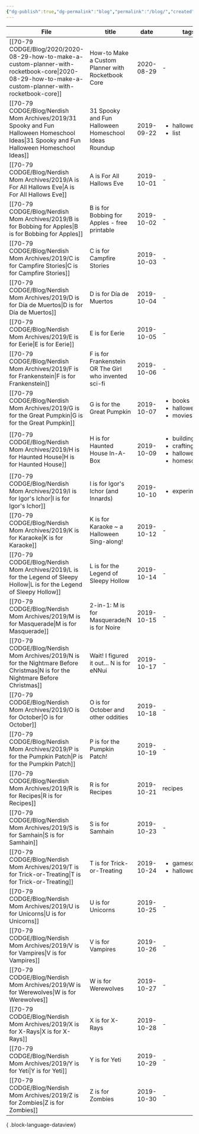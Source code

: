 ```yaml
---
{"dg-publish":true,"dg-permalink":"blog","permalink":"/blog/","created":"","updated":""}
---
```



| File                                                                                                                                                    | title                                                 | date       | tags                                                                             | categories                                     |
| ------------------------------------------------------------------------------------------------------------------------------------------------------- | ----------------------------------------------------- | ---------- | -------------------------------------------------------------------------------- | ---------------------------------------------- |
| [[70-79 CODGE/Blog/2020/2020-08-29-how-to-make-a-custom-planner-with-rocketbook-core\|2020-08-29-how-to-make-a-custom-planner-with-rocketbook-core]] | How-to Make a Custom Planner with Rocketbook Core     | 2020-08-29 | \-                                                                               | archive                                        |
| [[70-79 CODGE/Blog/Nerdish Mom Archives/2019/31 Spooky and Fun Halloween Homeschool Ideas\|31 Spooky and Fun Halloween Homeschool Ideas]]            | 31 Spooky and Fun Halloween Homeschool Ideas Roundup  | 2019-09-22 | <ul><li>halloween</li><li>list</li></ul>                                         | <ul><li>homeschool</li></ul>                   |
| [[70-79 CODGE/Blog/Nerdish Mom Archives/2019/A is For All Hallows Eve\|A is For All Hallows Eve]]                                                    | A is For All Hallows Eve                              | 2019-10-01 | \-                                                                               | <ul><li>homeschool</li></ul>                   |
| [[70-79 CODGE/Blog/Nerdish Mom Archives/2019/B is for Bobbing for Apples\|B is for Bobbing for Apples]]                                              | B is for Bobbing for Apples - free printable          | 2019-10-02 | \-                                                                               | <ul><li>homeschool</li></ul>                   |
| [[70-79 CODGE/Blog/Nerdish Mom Archives/2019/C is for Campfire Stories\|C is for Campfire Stories]]                                                  | C is for Campfire Stories                             | 2019-10-03 | \-                                                                               | <ul><li>parenting</li></ul>                    |
| [[70-79 CODGE/Blog/Nerdish Mom Archives/2019/D is for Día de Muertos\|D is for Día de Muertos]]                                                      | D is for Día de Muertos                               | 2019-10-04 | \-                                                                               | <ul><li>homeschool</li></ul>                   |
| [[70-79 CODGE/Blog/Nerdish Mom Archives/2019/E is for Eerie\|E is for Eerie]]                                                                        | E is for Eerie                                        | 2019-10-05 | \-                                                                               | <ul><li>homeschool</li></ul>                   |
| [[70-79 CODGE/Blog/Nerdish Mom Archives/2019/F is for Frankenstein\|F is for Frankenstein]]                                                          | F is for Frankenstein OR The Girl who invented sci-fi | 2019-10-06 | \-                                                                               | homeschool                                     |
| [[70-79 CODGE/Blog/Nerdish Mom Archives/2019/G is for the Great Pumpkin\|G is for the Great Pumpkin]]                                                | G is for the Great Pumpkin                            | 2019-10-07 | <ul><li>books</li><li>halloween</li><li>movies</li></ul>                         | <ul><li>parenting</li></ul>                    |
| [[70-79 CODGE/Blog/Nerdish Mom Archives/2019/H is for Haunted House\|H is for Haunted House]]                                                        | H is for Haunted House In-A-Box                       | 2019-10-09 | <ul><li>building</li><li>crafting</li><li>halloween</li><li>homeschool</li></ul> | <ul><li>homeschool</li><li>parenting</li></ul> |
| [[70-79 CODGE/Blog/Nerdish Mom Archives/2019/I is for Igor's Ichor\|I is for Igor's Ichor]]                                                          | I is for Igor's Ichor (and Innards)                   | 2019-10-10 | <ul><li>experiments</li></ul>                                                    | <ul><li>homeschool</li></ul>                   |
| [[70-79 CODGE/Blog/Nerdish Mom Archives/2019/K is for Karaoke\|K is for Karaoke]]                                                                    | K is for Karaoke ~ a Halloween Sing-along!            | 2019-10-12 | \-                                                                               | <ul><li>parenting</li></ul>                    |
| [[70-79 CODGE/Blog/Nerdish Mom Archives/2019/L is for the Legend of Sleepy Hollow\|L is for the Legend of Sleepy Hollow]]                            | L is for the Legend of Sleepy Hollow                  | 2019-10-14 | \-                                                                               | <ul><li>homeschool</li></ul>                   |
| [[70-79 CODGE/Blog/Nerdish Mom Archives/2019/M is for Masquerade\|M is for Masquerade]]                                                              | 2-in-1: M is for Masquerade/N is for Noire            | 2019-10-15 | \-                                                                               | <ul><li>parenting</li></ul>                    |
| [[70-79 CODGE/Blog/Nerdish Mom Archives/2019/N is for the Nightmare Before Christmas\|N is for the Nightmare Before Christmas]]                      | Wait! I figured it out… N is for eNNui                | 2019-10-17 | \-                                                                               | <ul><li>parenting</li></ul>                    |
| [[70-79 CODGE/Blog/Nerdish Mom Archives/2019/O is for October\|O is for October]]                                                                    | O is for October and other oddities                   | 2019-10-18 | \-                                                                               | <ul><li>homeschool</li><li>parenting</li></ul> |
| [[70-79 CODGE/Blog/Nerdish Mom Archives/2019/P is for the Pumpkin Patch\|P is for the Pumpkin Patch]]                                                | P is for the Pumpkin Patch!                           | 2019-10-19 | \-                                                                               | <ul><li>homeschool</li><li>parenting</li></ul> |
| [[70-79 CODGE/Blog/Nerdish Mom Archives/2019/R is for Recipes\|R is for Recipes]]                                                                    | R is for Recipes                                      | 2019-10-21 | recipes                                                                          | <ul><li>kitchen</li></ul>                      |
| [[70-79 CODGE/Blog/Nerdish Mom Archives/2019/S is for Samhain\|S is for Samhain]]                                                                    | S is for Samhain                                      | 2019-10-23 | \-                                                                               | <ul><li>homeschool</li></ul>                   |
| [[70-79 CODGE/Blog/Nerdish Mom Archives/2019/T is for Trick-or-Treating\|T is for Trick-or-Treating]]                                                | T is for Trick-or-Treating                            | 2019-10-24 | <ul><li>gameschooling</li><li>halloween</li></ul>                                | <ul><li>homeschool</li></ul>                   |
| [[70-79 CODGE/Blog/Nerdish Mom Archives/2019/U is for Unicorns\|U is for Unicorns]]                                                                  | U is for Unicorns                                     | 2019-10-25 | \-                                                                               | <ul><li>homeschool</li></ul>                   |
| [[70-79 CODGE/Blog/Nerdish Mom Archives/2019/V is for Vampires\|V is for Vampires]]                                                                  | V is for Vampires                                     | 2019-10-26 | \-                                                                               | <ul><li>homeschool</li></ul>                   |
| [[70-79 CODGE/Blog/Nerdish Mom Archives/2019/W is for Werewolves\|W is for Werewolves]]                                                              | W is for Werewolves                                   | 2019-10-27 | \-                                                                               | <ul><li>homeschool</li><li>parenting</li></ul> |
| [[70-79 CODGE/Blog/Nerdish Mom Archives/2019/X is for X-Rays\|X is for X-Rays]]                                                                      | X is for X-Rays                                       | 2019-10-28 | \-                                                                               | <ul><li>homeschool</li></ul>                   |
| [[70-79 CODGE/Blog/Nerdish Mom Archives/2019/Y is for Yeti\|Y is for Yeti]]                                                                          | Y is for Yeti                                         | 2019-10-29 | \-                                                                               | <ul><li>homeschool</li></ul>                   |
| [[70-79 CODGE/Blog/Nerdish Mom Archives/2019/Z is for Zombies\|Z is for Zombies]]                                                                    | Z is for Zombies                                      | 2019-10-30 | \-                                                                               | <ul><li>spins</li></ul>                        |

{ .block-language-dataview}